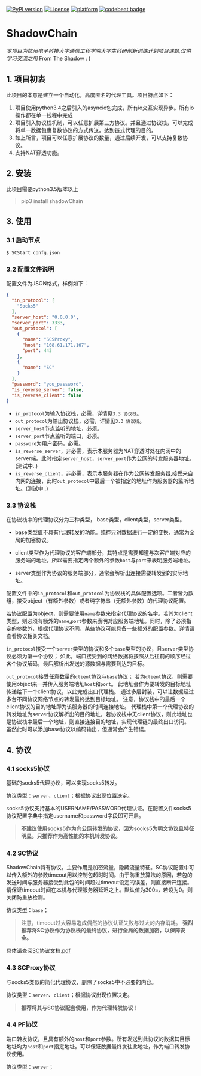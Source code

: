 [![PyPI version](https://img.shields.io/pypi/v/shadowChain.svg)](https://pypi.python.org/pypi/shadowChain)
[![License](https://img.shields.io/pypi/l/shadowChain.svg)](https://pypi.python.org/pypi/shadowChain)
[![platform](https://img.shields.io/badge/platform-linux%7Cosx%7Cwin-lightgrey.svg)](https://pypi.python.org/pypi/shadowChain)
[![codebeat badge](https://codebeat.co/badges/f62494b2-2d46-494e-a6a5-6fe264eb72bb)](https://codebeat.co/projects/github-com-zh-explorer-shadowchain-master)

# ShadowChain
*本项目为杭州电子科技大学通信工程学院大学生科研创新训练计划项目课题,仅供学习交流之用*
From The Shadow  : )

## 1. 项目初衷
此项目的本意是建立一个自动化，高度匿名的代理工具。项目特点如下：
1. 项目使用python3.4之后引入的asyncio包完成，所有io交互实现异步。所有io操作都在单一线程中完成
2. 项目引入协议栈机制，可以任意扩展第三方协议。并且通过协议栈，可以完成将单一数据包裹复数协议的方式传送。达到链式代理的目的。
3. 如上所言，项目可以任意扩展协议的数量，通过后续开发，可以支持复数协议。
4. 支持NAT穿透功能。

## 2. 安装
此项目需要python3.5版本以上

> pip3 install shadowChain

## 3. 使用
### 3.1 启动节点

```bash
$ SCStart confg.json
```

### 3.2 配置文件说明

配置文件为JSON格式，样例如下：
```json
{
  "in_protocol": [
    "Socks5"
  ],
  "server_host": "0.0.0.0",
  "server_port": 3333,
  "out_protocol": [
    {
      "name": "SCSProxy",
      "host": "108.61.171.167",
      "port": 443
    },
    {
      "name": "SC"
    }
  ],
  "password": "you_password",
  "is_reverse_server": false,
  "is_reverse_client": false
}
```

- `in_protocol`为输入协议栈，必需，详情见`3.3 协议栈`。
- `out_protocol`为输出协议栈，必需，详情见`3.3 协议栈`。
- `server_host`节点监听的地址，必须。
- `server_port`节点监听的端口，必须。
- `password`为用户密码，必需。
- `is_reverse_server`，非必需，表示本服务器为NAT穿透时处在内网中的server端。此时指定`server_host`，`server_port`作为公网的转发服务器地址。(测试中..)
- `is_reverse_client`，非必需，表示本服务器在作为公网转发服务器,接受来自内网的连接，此时`out_protocol`中最后一个被指定的地址作为服务器的监听地址。(测试中..)

### 3.3 协议栈
在协议栈中的代理协议分为三种类型， base类型，client类型，server类型。

- base类型值不具有代理转发的功能。纯粹只对数据进行一定的变换，通常为全局的加密协议。

- client类型作为代理协议的客户端部分，其特点是需要知道与次客户端对应的服务端的地址。所以需要指定两个额外的参数`host`与`port`来表明服务端地址。

- server类型作为协议的服务端部分，通常会解析出连接需要转发到的实际地址。

配置文件中的`in_protocol`和`out_protocol`为协议栈的具体配置选项。二者皆为数组，接受object（有额外参数）或者纯字符串（无额外参数）的代理协议配置。

若协议配置为object，则需要使用`name`参数来指定代理协议的名字。若其为client类型，则必须有额外的`name`,`port`参数来表明对应服务端地址。同时，除了必须指定的参数外，根据代理协议不同，某些协议可能具备一些额外的配置参数。详情请查看协议相关文档。

`in_protocol`接受一个`server`类型的协议和多个`base`类型的协议，且`server`类型协议必须为第一个协议；
如此，端口接受到的网络数据将按照从后往前的顺序经过各个协议解码，最后解析出发送的源数据与需要到达的目标。

`out_protocol`接受任意数量的`client`协议与`base`协议；
若为`client`协议，则需要使用object来一并传入服务端地址`host`和`port`。
此地址会作为要转发的目标地址传递给下一个client协议，以此完成出口代理栈。
通过多层封装，可以让数据经过多台不同协议网络节点的转发最终达到目标地址。
注意，协议栈中的最后一个client协议的目的地址即为该服务器的时间连接地址。
代理栈中第一个代理协议的转发地址为server协议解析出的目的地址，若协议栈中无client协议，则此地址也是协议栈中最后一个地址，则直接连接目的地址，实现代理链的最终出口访问。
虽然此时可以添加base协议以编码输出，但通常会产生错误。

## 4. 协议

### 4.1 socks5协议
基础的socks5代理协议，可以实现socks5转发。

协议类型：`server`、`client`；根据协议出现位置决定。

socks5协议支持基本的USERNAME/PASSWORD代理认证。在配置文件socks5协议配置字典中指定username和password字段即可开启。

> **不建议使用socks5作为向公网转发的协议，因为socks5为明文协议且特征明显。只推荐作为高性能的本机转发协议。**

### 4.2 SC协议
ShadowChain特有协议。主要作用是加密流量，隐藏流量特征。SC协议配置中可以传入额外的参数timeout用以控制包超时时间。由于防重放算法的原因，若包的发送时间与服务器接受到此包的时间超过timeout设定的误差，则直接断开连接。请保证timeout时间在本机与代理服务器延迟之上。默认值为300s，若设为0。则关闭防重放检测。

协议类型：`base`；

> 注意，timeout过大容易造成偶然的协议认证失败与过大的内存消耗。
> **强烈推荐将SC协议作为协议栈的最终协议，进行全局的数据加密，以保障安全。**

具体请查阅[SC协议文档.pdf](https://github.com/LiGhT1EsS/shadowChain/blob/master/SC%E5%8D%8F%E8%AE%AE%E6%96%87%E6%A1%A3.pdf)

### 4.3 SCProxy协议
与socks5类似的简化代理协议，删除了socks5中不必要的内容。

协议类型：`server`、`client`；根据协议出现位置决定。

> **推荐将其与SC协议配套使用，作为代理转发协议！**

### 4.4 PF协议
端口转发协议，且具有额外的`host`和`port`参数。所有发送到此协议的数据其目标地址均为`host`和`port`指定地址。可以保证数据最终发往此地址，作为端口转发协议使用。

协议类型：`server`；

